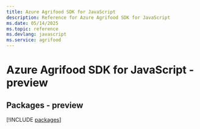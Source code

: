```yaml
---
title: Azure Agrifood SDK for JavaScript
description: Reference for Azure Agrifood SDK for JavaScript
ms.date: 05/14/2025
ms.topic: reference
ms.devlang: javascript
ms.service: agrifood
---
```

# Azure Agrifood SDK for JavaScript - preview
## Packages - preview
[!INCLUDE [packages](agrifood-index.md)]